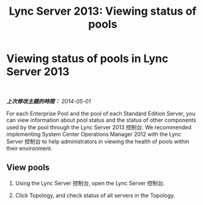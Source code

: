﻿---
title: 'Lync Server 2013: Viewing status of pools'
TOCTitle: Viewing status of pools
ms:assetid: 0d40bfe6-7660-4be4-b8bf-d03658558268
ms:mtpsurl: https://technet.microsoft.com/zh-tw/library/Dn720319(v=OCS.15)
ms:contentKeyID: 62221749
ms.date: 08/10/2015
mtps_version: v=OCS.15
ms.translationtype: HT
---

# Viewing status of pools in Lync Server 2013

 

_**上次修改主題的時間：** 2014-05-01_

For each Enterprise Pool and the pool of each Standard Edition Server, you can view information about pool status and the status of other components used by the pool through the Lync Server 2013 控制台. We recommended implementing System Center Operations Manager 2012 with the Lync Server 控制台 to help administrators in viewing the health of pools within their environment.

## View pools

1.  Using the Lync Server 控制台, open the Lync Server 控制台.

2.  Click Topology, and check status of all servers in the Topology.

